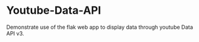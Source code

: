 # Youtube-Data-API
Demonstrate use of the flak web app to display data through youtube Data API v3.  
